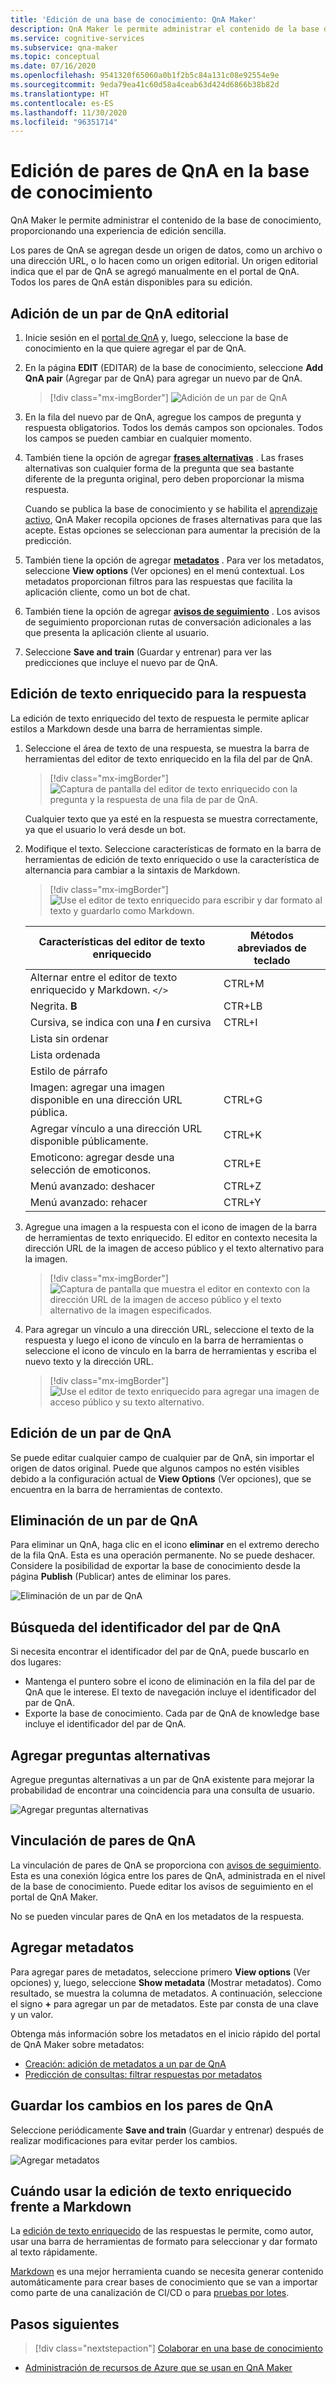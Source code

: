 ```yaml
---
title: 'Edición de una base de conocimiento: QnA Maker'
description: QnA Maker le permite administrar el contenido de la base de conocimiento, proporcionando una experiencia de edición sencilla.
ms.service: cognitive-services
ms.subservice: qna-maker
ms.topic: conceptual
ms.date: 07/16/2020
ms.openlocfilehash: 9541320f65060a0b1f2b5c84a131c08e92554e9e
ms.sourcegitcommit: 9eda79ea41c60d58a4ceab63d424d6866b38b82d
ms.translationtype: HT
ms.contentlocale: es-ES
ms.lasthandoff: 11/30/2020
ms.locfileid: "96351714"
---
```

# <a name="edit-qna-pairs-in-your-knowledge-base"></a>Edición de pares de QnA en la base de conocimiento

QnA Maker le permite administrar el contenido de la base de conocimiento, proporcionando una experiencia de edición sencilla.

Los pares de QnA se agregan desde un origen de datos, como un archivo o una dirección URL, o lo hacen como un origen editorial. Un origen editorial indica que el par de QnA se agregó manualmente en el portal de QnA. Todos los pares de QnA están disponibles para su edición.

<a name="add-an-editorial-qna-set"></a>

## <a name="add-an-editorial-qna-pair"></a>Adición de un par de QnA editorial

1. Inicie sesión en el [portal de QnA](https://www.qnamaker.ai/) y, luego, seleccione la base de conocimiento en la que quiere agregar el par de QnA.
1. En la página **EDIT** (EDITAR) de la base de conocimiento, seleccione **Add QnA pair** (Agregar par de QnA) para agregar un nuevo par de QnA.

    > [!div class="mx-imgBorder"]
    > ![Adición de un par de QnA](../media/qnamaker-how-to-edit-kb/add-qnapair.png)

1. En la fila del nuevo par de QnA, agregue los campos de pregunta y respuesta obligatorios. Todos los demás campos son opcionales. Todos los campos se pueden cambiar en cualquier momento.

1. También tiene la opción de agregar **[frases alternativas](../Quickstarts/add-question-metadata-portal.md#add-additional-alternatively-phrased-questions)** . Las frases alternativas son cualquier forma de la pregunta que sea bastante diferente de la pregunta original, pero deben proporcionar la misma respuesta.

    Cuando se publica la base de conocimiento y se habilita el [aprendizaje activo](use-active-learning.md), QnA Maker recopila opciones de frases alternativas para que las acepte. Estas opciones se seleccionan para aumentar la precisión de la predicción.

1. También tiene la opción de agregar **[metadatos](../Quickstarts/add-question-metadata-portal.md#add-metadata-to-filter-the-answers)** . Para ver los metadatos, seleccione **View options** (Ver opciones) en el menú contextual. Los metadatos proporcionan filtros para las respuestas que facilita la aplicación cliente, como un bot de chat.

1. También tiene la opción de agregar **[avisos de seguimiento](multiturn-conversation.md)** . Los avisos de seguimiento proporcionan rutas de conversación adicionales a las que presenta la aplicación cliente al usuario.

1. Seleccione **Save and train** (Guardar y entrenar) para ver las predicciones que incluye el nuevo par de QnA.

## <a name="rich-text-editing-for-answer"></a>Edición de texto enriquecido para la respuesta

La edición de texto enriquecido del texto de respuesta le permite aplicar estilos a Markdown desde una barra de herramientas simple.

1. Seleccione el área de texto de una respuesta, se muestra la barra de herramientas del editor de texto enriquecido en la fila del par de QnA.

    > [!div class="mx-imgBorder"]
    > ![Captura de pantalla del editor de texto enriquecido con la pregunta y la respuesta de una fila de par de QnA.](../media/qnamaker-how-to-edit-kb/rich-text-control-qna-pair-row.png)

    Cualquier texto que ya esté en la respuesta se muestra correctamente, ya que el usuario lo verá desde un bot.

1. Modifique el texto. Seleccione características de formato en la barra de herramientas de edición de texto enriquecido o use la característica de alternancia para cambiar a la sintaxis de Markdown.

    > [!div class="mx-imgBorder"]
    > ![Use el editor de texto enriquecido para escribir y dar formato al texto y guardarlo como Markdown.](../media/qnamaker-how-to-edit-kb/rich-text-display-image.png)

    |Características del editor de texto enriquecido|Métodos abreviados de teclado|
    |--|--|
    |Alternar entre el editor de texto enriquecido y Markdown. `</>`|CTRL+M|
    |Negrita. **B**|CTR+LB|
    |Cursiva, se indica con una **_I_** en cursiva|CTRL+I|
    |Lista sin ordenar||
    |Lista ordenada||
    |Estilo de párrafo||
    |Imagen: agregar una imagen disponible en una dirección URL pública.|CTRL+G|
    |Agregar vínculo a una dirección URL disponible públicamente.|CTRL+K|
    |Emoticono: agregar desde una selección de emoticonos.|CTRL+E|
    |Menú avanzado: deshacer|CTRL+Z|
    |Menú avanzado: rehacer|CTRL+Y|

1. Agregue una imagen a la respuesta con el icono de imagen de la barra de herramientas de texto enriquecido. El editor en contexto necesita la dirección URL de la imagen de acceso público y el texto alternativo para la imagen.


    > [!div class="mx-imgBorder"]
    > ![Captura de pantalla que muestra el editor en contexto con la dirección URL de la imagen de acceso público y el texto alternativo de la imagen especificados.](../media/qnamaker-how-to-edit-kb/add-image-url-alternate-text.png)

1. Para agregar un vínculo a una dirección URL, seleccione el texto de la respuesta y luego el icono de vínculo en la barra de herramientas o seleccione el icono de vínculo en la barra de herramientas y escriba el nuevo texto y la dirección URL.

    > [!div class="mx-imgBorder"]
    > ![Use el editor de texto enriquecido para agregar una imagen de acceso público y su texto alternativo.](../media/qnamaker-how-to-edit-kb/add-link-to-answer-rich-text-editor.png)

## <a name="edit-a-qna-pair"></a>Edición de un par de QnA

Se puede editar cualquier campo de cualquier par de QnA, sin importar el origen de datos original. Puede que algunos campos no estén visibles debido a la configuración actual de **View Options** (Ver opciones), que se encuentra en la barra de herramientas de contexto.

## <a name="delete-a-qna-pair"></a>Eliminación de un par de QnA

Para eliminar un QnA, haga clic en el icono **eliminar** en el extremo derecho de la fila QnA. Esta es una operación permanente. No se puede deshacer. Considere la posibilidad de exportar la base de conocimiento desde la página **Publish** (Publicar) antes de eliminar los pares.

![Eliminación de un par de QnA](../media/qnamaker-how-to-edit-kb/delete-qnapair.png)

## <a name="find-the-qna-pair-id"></a>Búsqueda del identificador del par de QnA

Si necesita encontrar el identificador del par de QnA, puede buscarlo en dos lugares:

* Mantenga el puntero sobre el icono de eliminación en la fila del par de QnA que le interese. El texto de navegación incluye el identificador del par de QnA.
* Exporte la base de conocimiento. Cada par de QnA de knowledge base incluye el identificador del par de QnA.

## <a name="add-alternate-questions"></a>Agregar preguntas alternativas

Agregue preguntas alternativas a un par de QnA existente para mejorar la probabilidad de encontrar una coincidencia para una consulta de usuario.

![Agregar preguntas alternativas](../media/qnamaker-how-to-edit-kb/add-alternate-question.png)

## <a name="linking-qna-pairs"></a>Vinculación de pares de QnA

La vinculación de pares de QnA se proporciona con [avisos de seguimiento](multiturn-conversation.md). Esta es una conexión lógica entre los pares de QnA, administrada en el nivel de la base de conocimiento. Puede editar los avisos de seguimiento en el portal de QnA Maker.

No se pueden vincular pares de QnA en los metadatos de la respuesta.

## <a name="add-metadata"></a>Agregar metadatos

Para agregar pares de metadatos, seleccione primero **View options** (Ver opciones) y, luego, seleccione **Show metadata** (Mostrar metadatos). Como resultado, se muestra la columna de metadatos. A continuación, seleccione el signo **+** para agregar un par de metadatos. Este par consta de una clave y un valor.

Obtenga más información sobre los metadatos en el inicio rápido del portal de QnA Maker sobre metadatos:
* [Creación: adición de metadatos a un par de QnA](../quickstarts/add-question-metadata-portal.md#add-metadata-to-filter-the-answers)
* [Predicción de consultas: filtrar respuestas por metadatos](../quickstarts/get-answer-from-knowledge-base-using-url-tool.md)

## <a name="save-changes-to-the-qna-pairs"></a>Guardar los cambios en los pares de QnA

Seleccione periódicamente **Save and train** (Guardar y entrenar) después de realizar modificaciones para evitar perder los cambios.

![Agregar metadatos](../media/qnamaker-how-to-edit-kb/add-metadata.png)

## <a name="when-to-use-rich-text-editing-versus-markdown"></a>Cuándo usar la edición de texto enriquecido frente a Markdown

La [edición de texto enriquecido](#add-an-editorial-qna-set) de las respuestas le permite, como autor, usar una barra de herramientas de formato para seleccionar y dar formato al texto rápidamente.

[Markdown](../reference-markdown-format.md) es una mejor herramienta cuando se necesita generar contenido automáticamente para crear bases de conocimiento que se van a importar como parte de una canalización de CI/CD o para [pruebas por lotes](../index.yml).

## <a name="next-steps"></a>Pasos siguientes

> [!div class="nextstepaction"]
> [Colaborar en una base de conocimiento](../index.yml)

* [Administración de recursos de Azure que se usan en QnA Maker](set-up-qnamaker-service-azure.md)